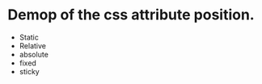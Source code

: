 <!DOCTYPE html>
<html lang="en">
<head>
    <meta charset="UTF-8">
    <meta http-equiv="X-UA-Compatible" content="IE=edge">
    <meta name="viewport" content="width=device-width, initial-scale=1.0">
</head>
<body>
    <h1>Demop of the css attribute position.</h1>
    <ul>
        <li>Static</li>
        <li>Relative</li>
        <li>absolute</li>
        <li>fixed</li>
        <li>sticky</li>
    </ul>
</body>
</html>